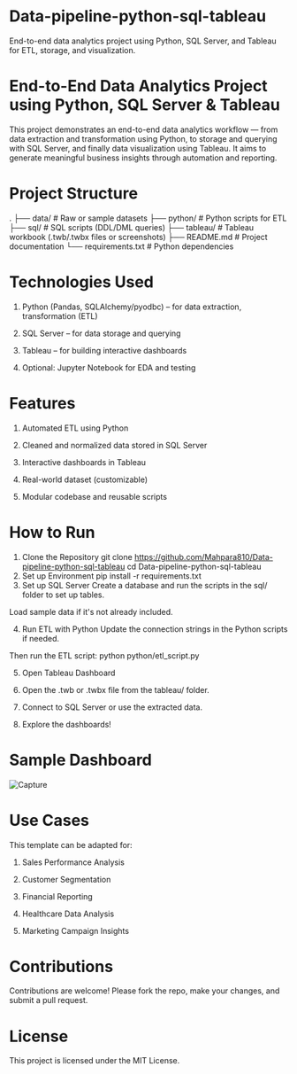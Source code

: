 # Data-pipeline-python-sql-tableau
End-to-end data analytics project using Python, SQL Server, and Tableau for ETL, storage, and visualization.
# End-to-End Data Analytics Project using Python, SQL Server & Tableau
This project demonstrates an end-to-end data analytics workflow — from data extraction and transformation using Python, to storage and querying with SQL Server, and finally data visualization using Tableau. It aims to generate meaningful business insights through automation and reporting.
# Project Structure
.
├── data/          # Raw or sample datasets
├── python/        # Python scripts for ETL
├── sql/           # SQL scripts (DDL/DML queries)
├── tableau/       # Tableau workbook (.twb/.twbx files or screenshots)
├── README.md      # Project documentation
└── requirements.txt  # Python dependencies

# Technologies Used
1. Python (Pandas, SQLAlchemy/pyodbc) – for data extraction, transformation (ETL)

2. SQL Server – for data storage and querying

3. Tableau – for building interactive dashboards

4. Optional: Jupyter Notebook for EDA and testing
# Features
1. Automated ETL using Python

2. Cleaned and normalized data stored in SQL Server

3. Interactive dashboards in Tableau

4. Real-world dataset (customizable)

5. Modular codebase and reusable scripts

# How to Run
1. Clone the Repository
   git clone https://github.com/Mahpara810/Data-pipeline-python-sql-tableau
   cd Data-pipeline-python-sql-tableau
2. Set up Environment
   pip install -r requirements.txt
3. Set up SQL Server
Create a database and run the scripts in the sql/ folder to set up tables.

Load sample data if it's not already included.

4. Run ETL with Python
Update the connection strings in the Python scripts if needed.

Then run the ETL script:
python python/etl_script.py

5. Open Tableau Dashboard
1. Open the .twb or .twbx file from the tableau/ folder.

2. Connect to SQL Server or use the extracted data.

3. Explore the dashboards!





# Sample Dashboard
![Capture](https://github.com/user-attachments/assets/792d2dfd-cabe-44b3-920a-2f194f1165a7)




# Use Cases
This template can be adapted for:

1. Sales Performance Analysis

2. Customer Segmentation

3. Financial Reporting

4. Healthcare Data Analysis

5. Marketing Campaign Insights
# Contributions
Contributions are welcome! Please fork the repo, make your changes, and submit a pull request.

# License
This project is licensed under the MIT License.








